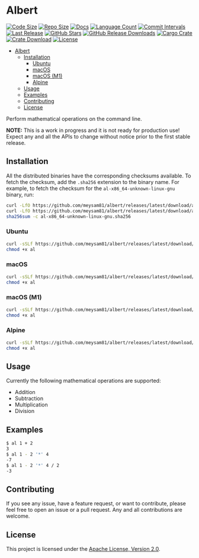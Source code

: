 # Albert

[![Code Size](https://img.shields.io/github/languages/code-size/meysam81/albert)](https://github.com/meysam81/albert)
[![Repo Size](https://img.shields.io/github/repo-size/meysam81/albert)](https://github.com/meysam81/albert)
[![Docs](https://img.shields.io/badge/docs-rs/albert?logo=docs.rs&label=docs.rs)](https://crates.io/crates/albert)
[![Language Count](https://img.shields.io/github/languages/count/meysam81/albert)](https://github.com/meysam81/albert)
[![Commit Intervals](https://img.shields.io/github/commit-activity/m/meysam81/albert)](https://github.com/meysam81/albert/commits)
[![Last Release](https://img.shields.io/github/release-date/meysam81/albert?label=last%20release)](https://github.com/meysam81/albert/releases)
[![GitHub Stars](https://img.shields.io/github/stars/meysam81/albert?label=GitHub%20stars)](https://github.com/meysam81/albert/stargazers)
[![GitHub Release Downloads](https://img.shields.io/github/downloads/meysam81/albert/total?label=GitHub%20Release%20Downloads)](https://github.com/meysam81/albert/releases)
[![Cargo Crate](https://img.shields.io/crates/v/albert)](https://crates.io/crates/albert)
[![Crate Download](https://img.shields.io/crates/d/albert?label=crate%20download)](https://crates.io/crates/albert)
[![License](https://img.shields.io/github/license/meysam81/albert)](https://github.com/meysam81/albert)

<!-- START doctoc generated TOC please keep comment here to allow auto update -->
<!-- DON'T EDIT THIS SECTION, INSTEAD RE-RUN doctoc TO UPDATE -->

- [Albert](#albert)
  - [Installation](#installation)
    - [Ubuntu](#ubuntu)
    - [macOS](#macos)
    - [macOS (M1)](#macos-m1)
    - [Alpine](#alpine)
  - [Usage](#usage)
  - [Examples](#examples)
  - [Contributing](#contributing)
  - [License](#license)

<!-- END doctoc generated TOC please keep comment here to allow auto update -->

Perform mathematical operations on the command line.

**NOTE:** This is a work in progress and it is not ready for production use!
Expect any and all the APIs to change without notice prior to the first stable
release.

## Installation

All the distributed binaries have the corresponding checksums available. To
fetch the checksum, add the `.sha256` extension to the binary name. For
example, to fetch the checksum for the `al-x86_64-unknown-linux-gnu` binary,
run:

```bash
curl -LfO https://github.com/meysam81/albert/releases/latest/download/al-x86_64-unknown-linux-gnu
curl -LfO https://github.com/meysam81/albert/releases/latest/download/al-x86_64-unknown-linux-gnu.sha256
sha256sum -c al-x86_64-unknown-linux-gnu.sha256
```

### Ubuntu

```bash
curl -sSLf https://github.com/meysam81/albert/releases/latest/download/al-x86_64-unknown-linux-gnu -o al
chmod +x al
```

### macOS

```bash
curl -sSLf https://github.com/meysam81/albert/releases/latest/download/al-x86_64-apple-darwin -o al
chmod +x al
```

### macOS (M1)

```bash
curl -sSLf https://github.com/meysam81/albert/releases/latest/download/al-aarch64-apple-darwin -o al
chmod +x al
```

### Alpine

```bash
curl -sSLf https://github.com/meysam81/albert/releases/latest/download/al-x86_64-unknown-linux-musl  -o al
chmod +x al
```

## Usage

Currently the following mathematical operations are supported:

- Addition
- Subtraction
- Multiplication
- Division

## Examples

```bash
$ al 1 + 2
3
$ al 1 - 2 '*' 4
-7
$ al 1 - 2 '*' 4 / 2
-3
```

## Contributing

If you see any issue, have a feature request, or want to contribute, please
feel free to open an issue or a pull request. Any and all contributions are
welcome.

## License

This project is licensed under the [Apache License, Version 2.0](LICENSE).
